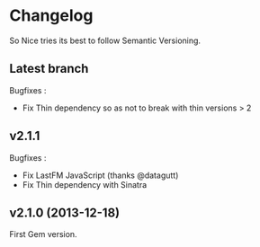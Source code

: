Changelog
=========

So Nice tries its best to follow Semantic Versioning.

## Latest branch

Bugfixes :

- Fix Thin dependency so as not to break with thin versions > 2

## v2.1.1

Bugfixes :

- Fix LastFM JavaScript (thanks @datagutt)
- Fix Thin dependency with Sinatra

## v2.1.0 (2013-12-18)

First Gem version.
